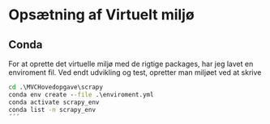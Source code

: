 # Opsætning af Virtuelt miljø

## Conda

For at oprette det virtuelle miljø med de rigtige packages, har jeg lavet en enviroment fil.
Ved endt udvikling og test, opretter man miljøet ved at skrive

```cmd
cd .\MVCHovedopgave\scrapy
conda env create --file .\enviroment.yml
conda activate scrapy_env
conda list -n scrapy_env
´´´